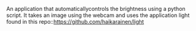 An application that automaticallycontrols the brightness using a python script. It takes an image using the webcam and uses the application light found in this repo::https://github.com/haikarainen/light
